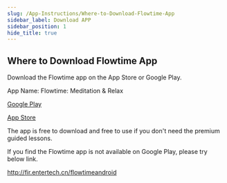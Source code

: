```yaml
---
slug: /App-Instructions/Where-to-Download-Flowtime-App
sidebar_label: Download APP
sidebar_position: 1
hide_title: true
---
```


## Where to Download Flowtime App

Download the Flowtime app on the App Store or Google Play. 


App Name: Flowtime: Meditation & Relax

[Google Play](https://play.google.com/store/apps/details?id=cn.entertech.flowtime )

[App Store](https://apps.apple.com/us/app/flowtime-meditation-relax/id1458476539)


The app is free to download and free to use if you don't need the premium guided lessons.


If you find the Flowtime app is not available on Google Play, please try below link.

http://fir.entertech.cn/flowtimeandroid 
